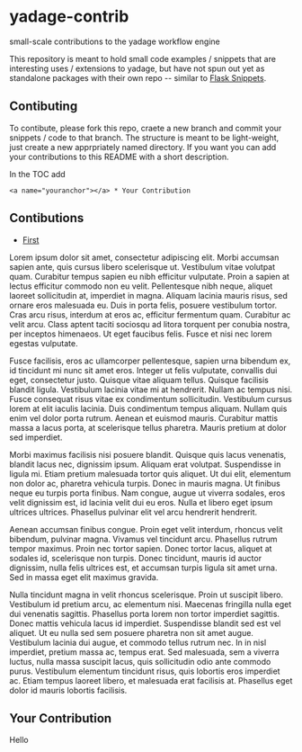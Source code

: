 # yadage-contrib
small-scale contributions to the yadage workflow engine

This repository is meant to hold small code examples / snippets that are interesting uses / extensions to yadage, but have not spun out yet as standalone packages with their own repo -- similar to [Flask Snippets](http://flask.pocoo.org/snippets/).

## Contibuting

To contibute, please fork this repo, craete a new branch and commit your snippets / code to that branch. The structure is meant to be light-weight, just create a new apprpriately named directory. If you want you can add your contributions to this README with a short 
description. 

In the TOC add 

    <a name="youranchor"></a> * Your Contribution






## Contibutions

* [First](#youranchor)


Lorem ipsum dolor sit amet, consectetur adipiscing elit. Morbi accumsan sapien ante, quis cursus libero scelerisque ut. Vestibulum vitae volutpat quam. Curabitur tempus sapien eu nibh efficitur vulputate. Proin a sapien at lectus efficitur commodo non eu velit. Pellentesque nibh neque, aliquet laoreet sollicitudin at, imperdiet in magna. Aliquam lacinia mauris risus, sed ornare eros malesuada eu. Duis in porta felis, posuere vestibulum tortor. Cras arcu risus, interdum at eros ac, efficitur fermentum quam. Curabitur ac velit arcu. Class aptent taciti sociosqu ad litora torquent per conubia nostra, per inceptos himenaeos. Ut eget faucibus felis. Fusce et nisi nec lorem egestas vulputate.

Fusce facilisis, eros ac ullamcorper pellentesque, sapien urna bibendum ex, id tincidunt mi nunc sit amet eros. Integer ut felis vulputate, convallis dui eget, consectetur justo. Quisque vitae aliquam tellus. Quisque facilisis blandit ligula. Vestibulum lacinia vitae mi at hendrerit. Nullam ac tempus nisi. Fusce consequat risus vitae ex condimentum sollicitudin. Vestibulum cursus lorem at elit iaculis lacinia. Duis condimentum tempus aliquam. Nullam quis enim vel dolor porta rutrum. Aenean et euismod mauris. Curabitur mattis massa a lacus porta, at scelerisque tellus pharetra. Mauris pretium at dolor sed imperdiet.

Morbi maximus facilisis nisi posuere blandit. Quisque quis lacus venenatis, blandit lacus nec, dignissim ipsum. Aliquam erat volutpat. Suspendisse in ligula mi. Etiam pretium malesuada tortor quis aliquet. Ut dui elit, elementum non dolor ac, pharetra vehicula turpis. Donec in mauris magna. Ut finibus neque eu turpis porta finibus. Nam congue, augue ut viverra sodales, eros velit dignissim est, id lacinia velit dui eu eros. Nulla et libero eget ipsum ultrices ultrices. Phasellus pulvinar elit vel arcu hendrerit hendrerit.

Aenean accumsan finibus congue. Proin eget velit interdum, rhoncus velit bibendum, pulvinar magna. Vivamus vel tincidunt arcu. Phasellus rutrum tempor maximus. Proin nec tortor sapien. Donec tortor lacus, aliquet at sodales id, scelerisque non turpis. Donec tincidunt, mauris id auctor dignissim, nulla felis ultrices est, et accumsan turpis ligula sit amet urna. Sed in massa eget elit maximus gravida.

Nulla tincidunt magna in velit rhoncus scelerisque. Proin ut suscipit libero. Vestibulum id pretium arcu, ac elementum nisi. Maecenas fringilla nulla eget dui venenatis sagittis. Phasellus porta lorem non tortor imperdiet sagittis. Donec mattis vehicula lacus id imperdiet. Suspendisse blandit sed est vel aliquet. Ut eu nulla sed sem posuere pharetra non sit amet augue. Vestibulum lacinia dui augue, et commodo tellus rutrum nec. In in nisl imperdiet, pretium massa ac, tempus erat. Sed malesuada, sem a viverra luctus, nulla massa suscipit lacus, quis sollicitudin odio ante commodo purus. Vestibulum elementum tincidunt risus, quis lobortis eros imperdiet ac. Etiam tempus laoreet libero, et malesuada erat facilisis at. Phasellus eget dolor id mauris lobortis facilisis.




## <a name="youranchor"></a>  Your Contribution

Hello
